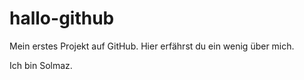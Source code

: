 # hallo-github

Mein erstes Projekt auf GitHub. Hier erfährst du ein wenig über mich.

Ich bin Solmaz.
